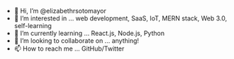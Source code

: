 - 👋 Hi, I’m @elizabethrsotomayor
- 👀 I’m interested in ... web development, SaaS, IoT, MERN stack, Web 3.0, self-learning
- 🌱 I’m currently learning ... React.js, Node.js, Python
- 💞️ I’m looking to collaborate on ... anything!
- 📫 How to reach me ... GitHub/Twitter

<!---
elizabethrsotomayor/elizabethrsotomayor is a ✨ special ✨ repository because its `README.md` (this file) appears on your GitHub profile.
You can click the Preview link to take a look at your changes.
--->
